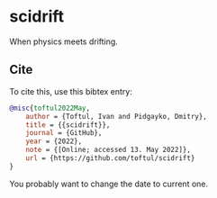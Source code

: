 # scidrift

When physics meets drifting.


## Cite 

To cite this, use this bibtex entry:
```bibtex
@misc{toftul2022May,
	author = {Toftul, Ivan and Pidgayko, Dmitry},
	title = {{scidrift}},
	journal = {GitHub},
	year = {2022},
	note = {[Online; accessed 13. May 2022]},
	url = {https://github.com/toftul/scidrift}
}
```
You probably want to change the date to current one.

